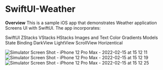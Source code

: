 # SwiftUI-Weather
**Overview**
This is a sample iOS app that demonstrates Weather application Screens UI with SwiftUI.
The app incorporates:

SwiftUI
ZStacks
VStacks
HStacks
Images and Text
Color Gradients
Models
State
Binding
DarkView
LightView
ScrollView Horizentical

![Simulator Screen Shot - iPhone 12 Pro Max - 2022-02-15 at 15 12 11](https://user-images.githubusercontent.com/27265918/154043525-2a026de8-fcbe-4170-a3c3-967f9e69ddcb.png)
![Simulator Screen Shot - iPhone 12 Pro Max - 2022-02-15 at 15 12 19](https://user-images.githubusercontent.com/27265918/154043532-16b7a950-47a6-425c-ab95-c707dd70ee4f.png)
![Simulator Screen Shot - iPhone 12 Pro Max - 2022-02-15 at 15 12 25](https://user-images.githubusercontent.com/27265918/154043545-6eccfb44-ba17-4d5b-924d-56b86ca40db2.png)
